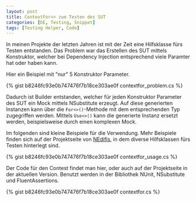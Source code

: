 ```yaml
---
layout: post
title: ContextFor<> zum Testen des SUT
categories: [DE, Testing, Snippet]
tags: [Testing Helper, Code]
---
```


In meinen Projekte der letzten Jahren ist mit der Zeit eine Hilfsklasse fürs Testen entstanden. Das Problem war das Erstellen des SUT mittels Konstruktor, welcher bei Dependency Injection entsprechend viele Paramter hat oder haben kann.  

Hier ein Beispiel mit "nur" 5 Konstruktor Parameter.

{% gist b8246fc93e0b747476f7b18ce303ae0f contextfor_problem.cs %}

Dadurch ist Builder entstanden, welcher für jeden Konstruktor Parameter des SUT ein Mock mittels NSubstitute erzeugt. Auf diese generierten Instanzen kann über die `For<>()`-Methode mit dem entsprechenden Typ zugegriffen werden. Mittels `Use<>()` kann die generierte Instanz ersetzt werden, beispielsweise durch einen komplexen Mock.

Im folgenden sind kleine Beispiele für die Verwendung. Mehr Beispiele finden sich auf der Projektseite von [NEdifis](https://github.com/awesome-inc/NEdifis), in dem diverse Hilfsklassen fürs Testen hinterlegt sind.

{% gist b8246fc93e0b747476f7b18ce303ae0f contextfor_usage.cs %}

Der Code für den Contest findet man hier, oder auch auf der Projektseite in der aktuellen Version. Benutzt werden in der Bibliothek NUnit, NSubstitute und FluentAssertions.

{% gist b8246fc93e0b747476f7b18ce303ae0f contextfor.cs %}

  